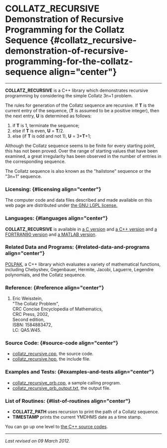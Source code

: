 COLLATZ\_RECURSIVE\
Demonstration of Recursive Programming for the Collatz Sequence {#collatz_recursive-demonstration-of-recursive-programming-for-the-collatz-sequence align="center"}
===============================================================

------------------------------------------------------------------------

**COLLATZ\_RECURSIVE** is a C++ library which demonstrates recursive
programming by considering the simple Collatz 3n+1 problem.

The rules for generation of the Collatz sequence are recursive. If **T**
is the current entry of the sequence, (**T** is assumed to be a positive
integer), then the next entry, **U** is determined as follows:

1.  if **T** is 1, terminate the sequence;
2.  else if **T** is even, **U** = **T**/2.
3.  else (if **T** is odd and not 1), **U** = 3\***T**+1;

Although the Collatz sequence seems to be finite for every starting
point, this has not been proved. Over the range of starting values that
have been examined, a great irregularity has been observed in the number
of entries in the corresponding sequence.

The Collatz sequence is also known as the "hailstone" sequence or the
"3n+1" sequence.

### Licensing: {#licensing align="center"}

The computer code and data files described and made available on this
web page are distributed under [the GNU LGPL
license.](../../txt/gnu_lgpl.txt)

### Languages: {#languages align="center"}

**COLLATZ\_RECURSIVE** is available in [a C
version](../../c_src/collatz_recursive/collatz_recursive.html) and [a
C++ version](../../cpp_src/collatz_recursive/collatz_recursive.html) and
[a FORTRAN90
version](../../f_src/collatz_recursive/collatz_recursive.html) and [a
MATLAB version](../../m_src/collatz_recursive/collatz_recursive.html).

### Related Data and Programs: {#related-data-and-programs align="center"}

[POLPAK](../../cpp_src/polpak/polpak.html), a C++ library which
evaluates a variety of mathematical functions, including Chebyshev,
Gegenbauer, Hermite, Jacobi, Laguerre, Legendre polynomials, and the
Collatz sequence.

### Reference: {#reference align="center"}

1.  Eric Weisstein,\
    "The Collatz Problem",\
    CRC Concise Encyclopedia of Mathematics,\
    CRC Press, 2002,\
    Second edition,\
    ISBN: 1584883472,\
    LC: QA5.W45.

### Source Code: {#source-code align="center"}

-   [collatz\_recursive.cpp](collatz_recursive.cpp), the source code.
-   [collatz\_recursive.hpp](collatz_recursive.hpp), the include file.

### Examples and Tests: {#examples-and-tests align="center"}

-   [collatz\_recursive\_prb.cpp](collatz_recursive_prb.cpp), a sample
    calling program.
-   [collatz\_recursive\_prb\_output.txt](collatz_recursive_prb_output.txt),
    the output file.

### List of Routines: {#list-of-routines align="center"}

-   **COLLATZ\_PATH** uses recursion to print the path of a Collatz
    sequence.
-   **TIMESTAMP** prints the current YMDHMS date as a time stamp.

You can go up one level to [the C++ source codes](../cpp_src.html).

------------------------------------------------------------------------

*Last revised on 09 March 2012.*
